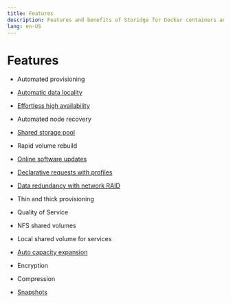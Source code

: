 ```yaml
---
title: Features
description: Features and benefits of Storidge for Docker containers and Kubernetes pods
lang: en-US
---
```


# Features

- Automated provisioning
- [Automatic data locality](https://storidge.com/blog/effortless-data-locality-with-storidge/)
- [Effortless high availability](https://docs.storidge.com/introduction/how_it_works.html#effortlesss-high-availability)
- Automated node recovery
- [Shared storage pool](https://docs.storidge.com/introduction/how_it_works.html#efficient-capacity-sharing)
- Rapid volume rebuild
- [Online software updates](https://guide.storidge.com/getting_started/node_maintenance.html)

- [Declarative requests with profiles](https://guide.storidge.com/getting_started/why_profiles.html)
- [Data redundancy with network RAID](https://docs.storidge.com/introduction/how_it_works.html#data-redundancy)
- Thin and thick provisioning
- Quality of Service
- NFS shared volumes
- Local shared volume for services

- [Auto capacity expansion](https://guide.storidge.com/getting_started/autoexpand.html)
- Encryption
- Compression
- [Snapshots](https://guide.storidge.com/getting_started/snapshots.html)
